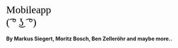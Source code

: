 <h1>Mobileapp<br>(͡ ° ͜ʖ ͡ °)</h1>

#### By Markus Siegert, Moritz Bosch, Ben Zelleröhr and maybe more..

<style>
h1 {
  all: initial;
  font-size: 2em !important;
  line-height: 1.2 !important;
}

h4 {
  font-size: 1em !important;
}
</style>
